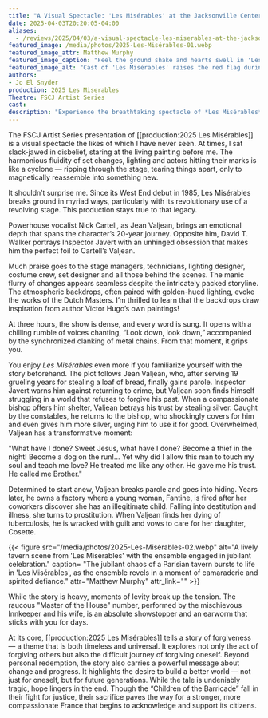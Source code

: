 ```yaml
---
title: "A Visual Spectacle: 'Les Misérables' at the Jacksonville Center for the Performing Arts"
date: 2025-04-03T20:20:05-04:00
aliases:
  - /reviews/2025/04/03/a-visual-spectacle-les-miserables-at-the-jacksonville-center-for-the-performing-arts/
featured_image: /media/photos/2025-Les-Misérables-01.webp
featured_image_attr: Matthew Murphy
featured_image_caption: "Feel the ground shake and hearts swell in 'Les Misérables' as the cast, united under the red flag, ignites a rousing call to arms. A visual and emotional feast for the senses."
featured_image_alt: "Cast of 'Les Misérables' raises the red flag during a rousing performance, highlighting a pivotal moment of unity and defiance."
authors: 
- Jo El Snyder
production: 2025 Les Miserables
Theatre: FSCJ Artist Series
cast: 
description: "Experience the breathtaking spectacle of *Les Misérables* at the Jacksonville Center for the Performing Arts. A timeless tale of redemption, love and revolution brought to life with stunning visuals and powerful performances."
---
```

The FSCJ Artist Series presentation of [[production:2025 Les Misérables]] is a visual spectacle the likes of which I have never seen. At times, I sat slack-jawed in disbelief, staring at the living painting before me. The harmonious fluidity of set changes, lighting and actors hitting their marks is like a cyclone — ripping through the stage, tearing things apart, only to magnetically reassemble into something new.<!--more-->

It shouldn’t surprise me. Since its West End debut in 1985, Les Misérables breaks ground in myriad ways, particularly with its revolutionary use of a revolving stage. This production stays true to that legacy.

Powerhouse vocalist Nick Cartell, as Jean Valjean, brings an emotional depth that spans the character’s 20-year journey. Opposite him, David T. Walker portrays Inspector Javert with an unhinged obsession that makes him the perfect foil to Cartell’s Valjean.

Much praise goes to the stage managers, technicians, lighting designer, costume crew, set designer and all those behind the scenes. The manic flurry of changes appears seamless despite the intricately packed storyline. The atmospheric backdrops, often paired with golden-hued lighting, evoke the works of the Dutch Masters. I’m thrilled to learn that the backdrops draw inspiration from author Victor Hugo’s own paintings!

At three hours, the show is dense, and every word is sung. It opens with a chilling rumble of voices chanting, “Look down, look down,” accompanied by the synchronized clanking of metal chains. From that moment, it grips you.

You enjoy *Les Misérables* even more if you familiarize yourself with the story beforehand. The plot follows Jean Valjean, who, after serving 19 grueling years for stealing a loaf of bread, finally gains parole. Inspector Javert warns him against returning to crime, but Valjean soon finds himself struggling in a world that refuses to forgive his past. When a compassionate bishop offers him shelter, Valjean betrays his trust by stealing silver. Caught by the constables, he returns to the bishop, who shockingly covers for him and even gives him more silver, urging him to use it for good. Overwhelmed, Valjean has a transformative moment:

"What have I done? Sweet Jesus, what have I done? Become a thief in the night! Become a dog on the run!... Yet why did I allow this man to touch my soul and teach me love? He treated me like any other. He gave me his trust. He called me Brother."

Determined to start anew, Valjean breaks parole and goes into hiding. Years later, he owns a factory where a young woman, Fantine, is fired after her coworkers discover she has an illegitimate child. Falling into destitution and illness, she turns to prostitution. When Valjean finds her dying of tuberculosis, he is wracked with guilt and vows to care for her daughter, Cosette.

{{< figure src="/media/photos/2025-Les-Misérables-02.webp" alt="A lively tavern scene from 'Les Misérables' with the ensemble engaged in jubilant celebration." caption= "The jubilant chaos of a Parisian tavern bursts to life in 'Les Misérables', as the ensemble revels in a moment of camaraderie and spirited defiance." attr="Matthew Murphy" attr_link="" >}}

While the story is heavy, moments of levity break up the tension. The raucous "Master of the House" number, performed by the mischievous Innkeeper and his wife, is an absolute showstopper and an earworm that sticks with you for days.

At its core, [[production:2025 Les Misérables]] tells a story of forgiveness — a theme that is both timeless and universal. It explores not only the act of forgiving others but also the difficult journey of forgiving oneself. Beyond personal redemption, the story also carries a powerful message about change and progress. It highlights the desire to build a better world — not just for oneself, but for future generations. While the tale is undeniably tragic, hope lingers in the end. Though the “Children of the Barricade” fall in their fight for justice, their sacrifice paves the way for a stronger, more compassionate France that begins to acknowledge and support its citizens.